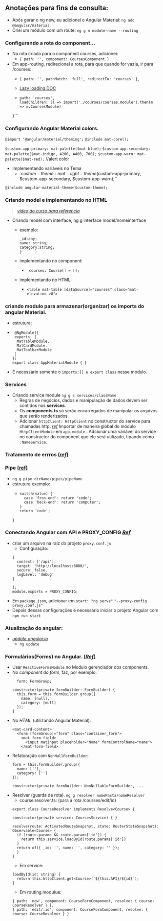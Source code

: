 ## Anotações para fins de consulta:

- Após gerar o ng new, eu adicionei o Angular Material: `ng add @angular/material`.
- Criei um módulo com um route: `ng g m module-name --routing` 

### Configurando a rota do component...
- Na rota criada para o component courses, adicionei:
  - ```{ path: '', component: CoursesComponent }```
- Em app-routing, redirecionei a rota, para que quando for vazia, ir para /courses:
  - ```{ path: '', pathMatch: 'full', redirectTo: 'courses' }```,
  
  - [Lazy loading DOC](https://angular.io/guide/)

  - ```{
    path: 'courses',
    loadChildren: () => import('./courses/courses.module').then(m => m.CoursesModule)
  }```

### Configurando Angular Material colors.
`@import '@angular/material/theming';`
`@include mat-core();`

`$custom-app-primary: mat-palette($mat-blue);`
`$custom-app-secondary: mat-palette($mat-indigo, A200, A400, 700);`
`$custom-app-warn: mat-palette($mat-red);` //alert color

- Implementando variáveis no Tema
  - `$custom-theme: mat-light-theme($custom-app-primary, $custom-app-secondary, $custom-app-warn);``

`@include angular-material-theme($custom-theme);`

### Criando model e implementando no HTML

> [_vídeo do curso para referencia_](https://www.youtube.com/watch?v=LvYXiOh3vZ4&list=PLGxZ4Rq3BOBpwaVgAPxTxhdX_TfSVlTcY&index=6&ab_channel=LoianeGroner)
- Criando model com interface, ng g interface model/nomeinterface
  -  exemplo:
  
        ```export interface Course {
      _id:any;
      name: string;
      category:string;
       }```

  - implementando no component:
      - ` courses: Course[] = [];`

  - implementando no HTML:
      - ```<table mat-table [dataSource]="courses" class="mat-elevation-z8">```

### criando modulo para armazenar(organizar) os imports do angular Material.
- estrutura:
-  
  ``` 
   @NgModule({
   exports: [
    MatTableModule,
    MatCardModule,
    MatToolbarModule
   ]
  })
  export class AppMaterialModule { }

- É necessário somente o `imports:[] e export class` nesse modulo.

### Services
- Criando service module `ng g s services/className` 
  - Regras de negócios, dados e manipulação de dados devem ser contidos nos **services**.
  - Os **components.ts** só serão encarregados de manipular os arquivos que serão renderizados.
  - Adcionar `httpClient: HttpClient` no constructor do service para chamadas http. [_ref_](https://www.youtube.com/watch?v=76fUSr1nSDM&list=PLGxZ4Rq3BOBpwaVgAPxTxhdX_TfSVlTcY&index=8&ab_channel=LoianeGroner) Importar de maneira global do módulo `HttpClientModule` em `app.module` . Adcionar uma variável do service no constructor do component que ele será utilizado, tipando como `:NameService`. 

### Tratamento de errros [(_ref_)](https://www.youtube.com/watch?v=gi0ZJ8-r6IM&list=PLGxZ4Rq3BOBpwaVgAPxTxhdX_TfSVlTcY&index=11&ab_channel=LoianeGroner)


### Pipe [(ref)](https://www.youtube.com/watch?v=uNFIh3jvp34&list=PLGxZ4Rq3BOBpwaVgAPxTxhdX_TfSVlTcY&index=12&ab_channel=LoianeGroner)
- `ng g pipe dirName/pipes/pipeName`
- estrutura exemplo:
  - ```transform(value: string, ...args: unknown[]): string {
    switch(value) {
      case 'fron-end': return 'code';
      case 'beck-end': return 'computer';
    }
    return 'code';
  }

 ### Conectando Angular com API e PROXY_CONFIG [_Ref_](https://www.youtube.com/watch?v=ATjHgBh8dWg&list=PLGxZ4Rq3BOBpwaVgAPxTxhdX_TfSVlTcY&index=16&ab_channel=LoianeGroner)
- criar um arquivo na raiz do projeto `proxy.conf.js`
  - Configuração: 
  ```const PROXY_CONFIG = [
  {
    context: ['/api'],
    target: 'http://localhost:8080/',
    secure: false,
    logLevel: 'debug'
  }

  ];
  module.exports = PROXY_CONFIG;

- Em `package.json`, adicionar em `start: "ng serve"` `"--proxy-config proxy.conf.js"`
- Depois dessas configurações é necessário iniciar o projeto Angular com `npm run start`


### Atualização do angular: 
- [_update.angular.io_](https://update.angular.io/)
  - `ng update`

### Formulários(Forms) no Angular. [(_Ref_)](https://www.youtube.com/watch?v=R3yy3RX4FyM&list=PLGxZ4Rq3BOBpwaVgAPxTxhdX_TfSVlTcY&index=19&ab_channel=LoianeGroner)
- Usar `ReactiveFormsModule` no Modulo gerenciador dos components.
- No _component do form_, faz, por exemplo:
  ```
    form: FormGroup;

  constructor(private formBuilder: FormBuilder) {
    this.form = this.formBuilder.group({
      name: [null],
      category: [null]
    });
  }
- No _HTML_ (utilizando Angular Material):
  ```
  <mat-card-content>
    <form [formGroup]="form" class="container_form">
      <mat-form-field>
        <input matInput placeholder="Nome" formControlName="name">
      </mat-form-field>
- Refatoração com `NonNullFormBuilder`:
  ```
  form = this.formBuilder.group({
    name: [''],
    category: ['']
  });

  constructor(private formBuilder: NonNullableFormBuilder, ...
  ```
- Resolver (guarda de rota). `ng g resolver nomePasta/nomeResolver`
   - course.resolver.ts: (para a rota /courses/edit/id)
  ```
  export class CourseResolver implements Resolve<Course> {

  constructor(private service: CoursesService) { }

  resolve(route: ActivatedRouteSnapshot, state: RouterStateSnapshot): Observable<Course> {
    if (route.params && route.params['id']) {
      return this.service.loadById(route.params['id'])
    }
    return of({ _id: '', name: '', category: '' });
    }
  }
  ```
    - Em service:
  ```
  loadById(id: string) {
    return this.httpClient.get<Course>(`${this.API}/${id}`);
  }
  ```
  - Em routing.modulue:
  ```
  { path: 'new', component: CourseFormComponent, resolve: { course: CourseResolver } },
  { path: 'edit/:id', component: CourseFormComponent, resolve: { course: CourseResolver } }
  ```

